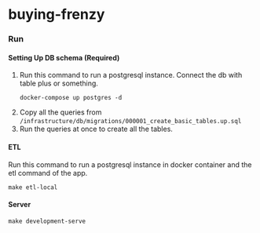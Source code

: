 # buying-frenzy

### Run

#### Setting Up DB schema  (Required)
1. Run this command to run a postgresql instance. Connect the db with table plus or something.
    ```shell
    docker-compose up postgres -d
    ```
2. Copy all the queries from `/infrastructure/db/migrations/000001_create_basic_tables.up.sql`
3. Run the queries at once to create all the tables.

#### ETL
Run this command to run a postgresql instance in docker container and the etl command of the app.
```shell
make etl-local
```

#### Server
```shell
make development-serve
```
